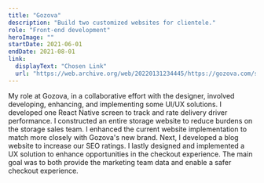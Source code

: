 ```yaml
---
title: "Gozova"
description: "Build two customized websites for clientele."
role: "Front-end development"
heroImage: ""
startDate: 2021-06-01
endDate: 2021-08-01
link:
  displayText: "Chosen Link"
  url: "https://web.archive.org/web/20220131234445/https://gozova.com/storage/"
---
```


My role at Gozova, in a collaborative effort with the designer, involved developing, enhancing, and implementing some UI/UX solutions. I developed one React Native screen to track and rate delivery driver performance. I constructed an entire storage website to reduce burdens on the storage sales team. I enhanced the current website implementation to match more closely with Gozova's new brand. Next, I developed a blog website to increase our SEO ratings. I lastly designed and implemented a UX solution to enhance opportunities in the checkout experience. The main goal was to both provide the marketing team data and enable a safer checkout experience.
